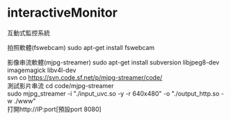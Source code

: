 # interactiveMonitor
互動式監控系統

拍照軟體(fswebcam)
sudo apt-get install fswebcam

影像串流軟體(mjpg-streamer)
sudo apt-get install subversion libjpeg8-dev imagemagick libv4l-dev</br>
svn co https://svn.code.sf.net/p/mjpg-streamer/code/ </br>
測試影片串流
cd code/mjpg-streamer</br>
sudo mjpg_streamer -i "./input_uvc.so -y -r 640x480" -o "./output_http.so -w ./www"</br>
打開http://IP:port[預設port 8080]
